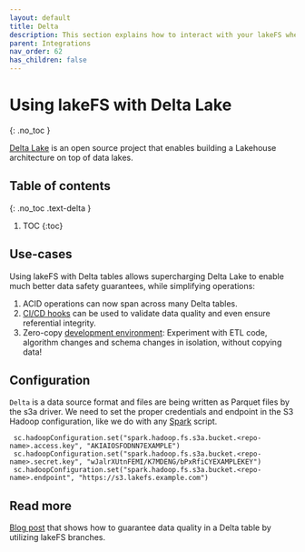 ```yaml
---
layout: default
title: Delta
description: This section explains how to interact with your lakeFS when using delta format
parent: Integrations
nav_order: 62
has_children: false
---
```


# Using lakeFS with Delta Lake
{: .no_toc }

[Delta Lake](https://delta.io/) is an open source project that enables building a Lakehouse architecture on top of data lakes.  

## Table of contents
{: .no_toc .text-delta }

1. TOC
{:toc}
   
## Use-cases
Using lakeFS with Delta tables allows supercharging Delta Lake to enable much better data safety guarantees, while simplifying operations:

1. ACID operations can now span across many Delta tables.
1. [CI/CD hooks](../setup/hooks.md) can be used to validate data quality and even ensure referential integrity.
1. Zero-copy [development environment](../usecases/data-devenv.md): Experiment with ETL code, algorithm changes and schema changes in isolation, without copying data!


## Configuration

`Delta` is a data source format and files are being written as Parquet files by the s3a driver.
We need to set the proper credentials and endpoint in the S3 Hadoop configuration,
like we do with any [Spark](./spark.md#configuration) script.

```
 sc.hadoopConfiguration.set("spark.hadoop.fs.s3a.bucket.<repo-name>.access.key", "AKIAIOSFODNN7EXAMPLE")
 sc.hadoopConfiguration.set("spark.hadoop.fs.s3a.bucket.<repo-name>.secret.key", "wJalrXUtnFEMI/K7MDENG/bPxRfiCYEXAMPLEKEY")
 sc.hadoopConfiguration.set("spark.hadoop.fs.s3a.bucket.<repo-name>.endpoint", "https://s3.lakefs.example.com")
```

## Read more
[Blog post](https://lakefs.io/guarantee-consistency-in-your-delta-lake-tables-with-lakefs/) that shows how to 
guarantee data quality in a Delta table by utilizing lakeFS branches.